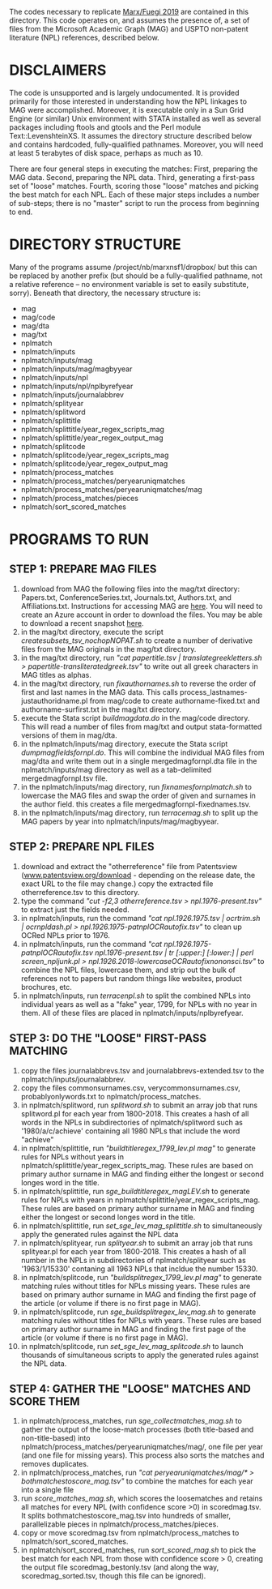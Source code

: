 The codes necessary to replicate [Marx/Fuegi 2019](https://papers.ssrn.com/sol3/papers.cfm?abstract_id=3331686) are contained in this directory. This code operates on, and assumes the presence of, a set of files from the Microsoft Academic Graph (MAG) and USPTO non-patent literature (NPL) references, described below. 

# DISCLAIMERS
The code is unsupported and is largely undocumented. It is provided primarily for those interested in understanding how the NPL linkages to MAG were accomplished. Moreover, it is executable only in a Sun Grid Engine (or similar) Unix environment with STATA installed as well as several packages including ftools and gtools and the Perl module Text::LevenshteinXS. It assumes the directory structure described below and contains hardcoded, fully-qualified pathnames. Moreover, you will need at least 5 terabytes of disk space, perhaps as much as 10.

There are four general steps in executing the matches: First, preparing the MAG data. Second, preparing the NPL data. Third, generating a first-pass set of "loose" matches. Fourth, scoring those "loose" matches and picking the best match for each NPL. Each of these major steps includes a number of sub-steps; there is no "master" script to run the process from beginning to end. 

# DIRECTORY STRUCTURE

Many of the programs assume /project/nb/marxnsf1/dropbox/ but this can be replaced by another prefix (but should be a fully-qualified pathname, not a relative reference – no environment variable is set to easily substitute, sorry). Beneath that directory, the necessary structure is:

- mag
- mag/code
- mag/dta
- mag/txt
- nplmatch
- nplmatch/inputs
- nplmatch/inputs/mag
- nplmatch/inputs/mag/magbyyear
- nplmatch/inputs/npl
- nplmatch/inputs/npl/nplbyrefyear
- nplmatch/inputs/journalabbrev
- nplmatch/splityear
- nplmatch/splitword
- nplmatch/splittitle
- nplmatch/splittitle/year_regex_scripts_mag
- nplmatch/splittitle/year_regex_output_mag
- nplmatch/splitcode
- nplmatch/splitcode/year_regex_scripts_mag
- nplmatch/splitcode/year_regex_output_mag
- nplmatch/process_matches
- nplmatch/process_matches/peryearuniqmatches
- nplmatch/process_matches/peryearuniqmatches/mag
- nplmatch/process_matches/pieces
- nplmatch/sort_scored_matches
 
# PROGRAMS TO RUN
## STEP 1: PREPARE MAG FILES
1. download from MAG the following files into the mag/txt directory: Papers.txt, ConferenceSeries.txt, Journals.txt, Authors.txt, and Affiliations.txt. Instructions for accessing MAG are [here](https://www.microsoft.com/en-us/research/project/microsoft-academic-graph/). You will need to create an Azure account in order to download the files. You may be able to download a recent snapshot [here](https://zenodo.org/record/2628216#.XRJHwIGSlGo).
1. in the mag/txt directory, execute the script _createsubsets_tsv_nochopNOPAT.sh_ to create a number of derivative files from the MAG originals in the mag/txt directory. 
1. in the mag/txt directory, run _"cat papertitle.tsv | translategreekletters.sh > papertitle-transliteratedgreek.tsv"_ to write out all greek characters in MAG titles as alphas. 
1. in the mag/txt directory, run _fixauthornames.sh_ to reverse the order of first and last names in the MAG data.  This calls process_lastnames-justauthoridname.pl from mag/code to create authorname-fixed.txt and authorname-surfirst.txt in the mag/txt directory.
1. execute the Stata script _buildmagdata.do_ in the mag/code directory. This will read a number of files from mag/txt and output stata-formatted versions of them in mag/dta.
1. in the nplmatch/inputs/mag directory, execute the Stata script _dumpmagfieldsfornpl.do_. This will combine the individual MAG files from mag/dta and write them out in a single mergedmagfornpl.dta file in the nplmatch/inputs/mag directory as well as a tab-delimited mergedmagfornpl.tsv file.
1. in the nplmatch/inputs/mag directory, run _fixnamesfornplmatch.sh_ to lowercase the MAG files and swap the order of given and surnames in the author field. this creates a file mergedmagfornpl-fixednames.tsv.
1. in the nplmatch/inputs/mag directory, run _terracemag.sh_ to split up the MAG papers by year into nplmatch/inputs/mag/magbyyear.



## STEP 2: PREPARE NPL FILES
1. download and extract the "otherreference" file from Patentsview (www.patentsview.org/download - depending on the release date, the exact URL to the file may change.) copy the extracted file otherreference.tsv to this directory.
1. type the command _"cut -f2,3 otherreference.tsv > npl.1976-present.tsv"_ to extract just the fields needed.
1. in nplmatch/inputs, run the command _"cat npl.1926.1975.tsv | ocrtrim.sh | ocrnpldash.pl > npl.1926.1975-patnplOCRautofix.tsv"_ to clean up OCRed NPLs prior to 1976.
1. in nplmatch/inputs, run the command _"cat npl.1926.1975-patnplOCRautofix.tsv npl.1976-present.tsv | tr [:upper:] [:lower:] | perl screen_npljunk.pl > npl.1926.2018-lowercaseOCRautofixnononsci.tsv"_ to combine the NPL files, lowercase them, and strip out the bulk of references not to papers but random things like websites, product brochures, etc.
1. in nplmatch/inputs, run _terracenpl.sh_ to split the combined NPLs into individual years as well as a "fake" year, 1799, for NPLs with no year in them. All of these files are placed in nplmatch/inputs/nplbyrefyear.


## STEP 3: DO THE "LOOSE" FIRST-PASS MATCHING
1. copy the files journalabbrevs.tsv and journalabbrevs-extended.tsv to the nplmatch/inputs/journalabbrev.
1. copy the files commonsurnames.csv, verycommonsurnames.csv, probablyonlywords.txt to nplmatch/process_matches.
1. in nplmatch/splitword, run _splitword.sh_ to submit an array job that runs splitword.pl for each year from 1800-2018. This creates a hash of all words in the NPLs in subdirectories of nplmatch/splitword such as '1980/a/c/achieve' containing all 1980 NPLs that include the word "achieve"
1. in nplmatch/splittitle, run _"buildtitleregex_1799_lev.pl mag"_ to generate rules for NPLs without years in nplmatch/splittitle/year_regex_scripts_mag.  These rules are based on primary author surname in MAG and finding either the longest or second longes word in the title.
1. in nplmatch/splittitle, run _sge_buildtitleregex_magLEV.sh_ to generate rules for NPLs with years in nplmatch/splittitle/year_regex_scripts_mag.  These rules are based on primary author surname in MAG and finding either the longest or second longes word in the title.
1. in nplmatch/splittitle, run _set_sge_lev_mag_splittitle.sh_ to simultaneously apply the generated rules against the NPL data
1. in nplmatch/splityear, run _splityear.sh_ to submit an array job that runs splityear.pl for each year from 1800-2018.  This creates a hash of all number in the NPLs in subdirectories of nplmatch/splityear such as '1963/1/15330' contaning all 1963 NPLs that incldue the number 15330. 
1. in nplmatch/splitcode, run _"buildsplitregex_1799_lev.pl mag"_ to generate matching rules without titles for NPLs missing years.  These rules are based on primary author surname in MAG and finding the first page of the article (or volume if there is no first page in MAG).
1. in nplmatch/splitcode, run _sge_buildsplitregex_lev_mag.sh_ to generate matching rules without titles for NPLs with years.  These rules are based on primary author surname in MAG and finding the first page of the article (or volume if there is no first page in MAG).
1. in nplmatch/splitcode, run _set_sge_lev_mag_splitcode.sh_ to launch thousands of simultaneous scripts to apply the generated rules against the NPL data.

## STEP 4: GATHER THE "LOOSE" MATCHES AND SCORE THEM
1. in nplmatch/process_matches, run _sge_collectmatches_mag.sh_ to gather the output of the loose-match processes (both title-based and non-title-based) into nplmatch/process_matches/peryearuniqmatches/mag/, one file per year (and one file for missing years).  This process also sorts the matches and removes duplicates.
1. in nplmatch/process_matches, run _"cat peryearuniqmatches/mag/* > bothmatchestoscore_mag.tsv"_ to combine the matches for each year into a single file
1. run _score_matches_mag.sh_, which scores the loosematches and retains all matches for every NPL (with confidence score >0) in scoredmag.tsv. It splits bothmatchestoscore_mag.tsv into hundreds of smaller, parallelizable pieces in nplmatch/process_matches/pieces. 
1. copy or move scoredmag.tsv from nplmatch/process_matches to nplmatch/sort_scored_matches.
1. in nplmatch/sort_scored_matches, run _sort_scored_mag.sh_ to pick the best match for each NPL from those with confidence score > 0, creating the output file scoredmag_bestonly.tsv (and along the way, scoredmag_sorted.tsv, though this file can be ignored).


